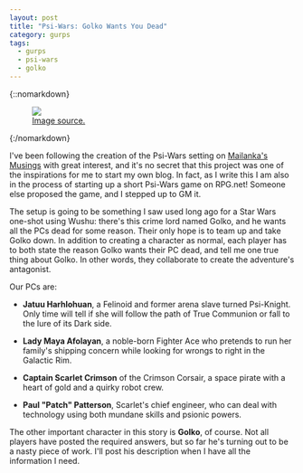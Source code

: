 ```yaml
---
layout: post
title: "Psi-Wars: Golko Wants You Dead"
category: gurps
tags:
  - gurps
  - psi-wars
  - golko
---
```


{::nomarkdown}
<figure>
  <img src={{ "/assets/Princess-Leia-Shirt.jpg" | absolute_url }}/>
  <figcaption>
    <a href="http://www.heruniverse.com/product/star-wars-princess-leia-self-rescuing-princess-t-shirt/10920417.html">
     Image source.
    </a>
</figure>
{:/nomarkdown}

I've been following the creation of the Psi-Wars setting
on [Mailanka's Musings][1] with great interest, and it's no secret that this
project was one of the inspirations for me to start my own blog. In fact, as I
write this I am also in the process of starting up a short Psi-Wars game on
RPG.net! Someone else proposed the game, and I stepped up to GM it.

The setup is going to be something I saw used long ago for a Star Wars one-shot
using Wushu: there's this crime lord named Golko, and he wants all the PCs dead
for some reason. Their only hope is to team up and take Golko down. In addition
to creating a character as normal, each player has to both state the reason
Golko wants their PC dead, and tell me one true thing about Golko. In other
words, they collaborate to create the adventure's antagonist.

Our PCs are:

- **Jatuu Harhlohuan**, a Felinoid and former arena slave turned
  Psi-Knight. Only time will tell if she will follow the path of True Communion
  or fall to the lure of its Dark side.

- **Lady Maya Afolayan**, a noble-born Fighter Ace who pretends to run her
  family's shipping concern while looking for wrongs to right in the Galactic
  Rim.

- **Captain Scarlet Crimson** of the Crimson Corsair, a space pirate with a
  heart of gold and a quirky robot crew.

- **Paul "Patch" Patterson**, Scarlet's chief engineer, who can deal with
  technology using both mundane skills and psionic powers.

The other important character in this story is **Golko**, of course. Not all
players have posted the required answers, but so far he's turning out to be a
nasty piece of work. I'll post his description when I have all the information I
need.

[1]: https://mailanka.blogspot.com

